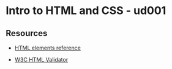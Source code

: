 # Intro to HTML and CSS - ud001

## Resources

- [HTML elements reference](https://developer.mozilla.org/en-US/docs/Web/HTML/Element)

- [W3C HTML Validator](https://validator.w3.org/#validate_by_input)
